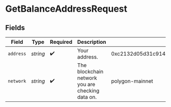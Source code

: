 # GetBalanceAddressRequest


## Fields

| Field                                            | Type                                             | Required                                         | Description                                      | Example                                          |
| ------------------------------------------------ | ------------------------------------------------ | ------------------------------------------------ | ------------------------------------------------ | ------------------------------------------------ |
| `address`                                        | *string*                                         | :heavy_check_mark:                               | Your address.                                    | 0xc2132d05d31c914a87c6611c10748aeb04b58e8f       |
| `network`                                        | *string*                                         | :heavy_check_mark:                               | The blockchain network you are checking data on. | polygon-mainnet                                  |